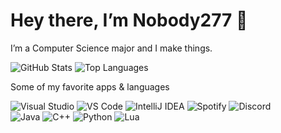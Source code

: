 # Hey there, I’m Nobody277 👋

I’m a Computer Science major and I make things.

<p align="left">
  <img src="https://github-readme-stats.vercel.app/api?username=Nobody277&show_icons=true&theme=default" alt="GitHub Stats" />
  <img src="https://github-readme-stats.vercel.app/api/top-langs/?username=Nobody277&layout=compact&theme=default" alt="Top Languages" />
</p>

Some of my favorite apps & languages
<p align="left">
  <img src="https://img.shields.io/badge/Visual%20Studio-Visual%20Studio-68217A?style=flat-square&logo=visual-studio&logoColor=white" alt="Visual Studio" />
  <img src="https://img.shields.io/badge/VS%20Code-Visual%20Studio%20Code-007ACC?style=flat-square&logo=visual-studio-code&logoColor=white" alt="VS Code" />
  <img src="https://img.shields.io/badge/IntelliJ-IntelliJ%20IDEA-000000?style=flat-square&logo=intellij-idea&logoColor=white" alt="IntelliJ IDEA" />
  <img src="https://img.shields.io/badge/Spotify-Spotify-1DB954?style=flat-square&logo=spotify&logoColor=white" alt="Spotify" />
  <img src="https://img.shields.io/badge/Discord-Discord-5865F2?style=flat-square&logo=discord&logoColor=white" alt="Discord" />
  <br/>
  <img src="https://img.shields.io/badge/Java-Java-007396?style=flat-square&logo=java&logoColor=white" alt="Java" />
  <img src="https://img.shields.io/badge/C%2B%2B-C%2B%2B-00599C?style=flat-square&logo=c%2B%2B&logoColor=white" alt="C++" />
  <img src="https://img.shields.io/badge/Python-Python-3776AB?style=flat-square&logo=python&logoColor=white" alt="Python" />
  <img src="https://img.shields.io/badge/Lua-Lua-2C2D72?style=flat-square&logo=lua&logoColor=white" alt="Lua" />
</p>

